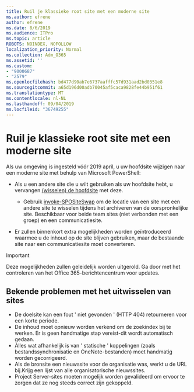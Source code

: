 ```yaml
---
title: Ruil je klassieke root site met een moderne site
ms.author: efrene
author: efrene
ms.date: 8/6/2019
ms.audience: ITPro
ms.topic: article
ROBOTS: NOINDEX, NOFOLLOW
localization_priority: Normal
ms.collection: Adm_O365
ms.assetid: ''
ms.custom:
- "9000687"
- "2579"
ms.openlocfilehash: bd477d90ab7e6737aafffc57d931aad2bd0351e8
ms.sourcegitcommit: a65d196d00adb70045af5caca9828fe44b951f61
ms.translationtype: MT
ms.contentlocale: nl-NL
ms.lasthandoff: 09/04/2019
ms.locfileid: "36749255"
---
```

# <a name="swap-your-classic-root-site-with-a-modern-site"></a>Ruil je klassieke root site met een moderne site

Als uw omgeving is ingesteld vóór 2019 april, u uw hoofdsite wijzigen naar een moderne site met behulp van Microsoft PowerShell:

- Als u een andere site die u wilt gebruiken als uw hoofdsite hebt, u vervangen [(wisselen) de hoofdsite](https://docs.microsoft.com/sharepoint/modern-root-site) met deze. 
    - Gebruik [invoke-SPOSiteSwap](https://docs.microsoft.com/powershell/module/sharepoint-online/invoke-spositeswap?view=sharepoint-ps) om de locatie van een site met een andere site te wisselen tijdens het archiveren van de oorspronkelijke site. Beschikbaar voor beide team sites (niet verbonden met een groep) en een communicatiesite. 

- Er zullen binnenkort extra mogelijkheden worden geïntroduceerd waarmee u de inhoud op de site blijven gebruiken, maar de bestaande site naar een communicatiesite moet converteren. 
>[!Important]
>Deze mogelijkheden zullen geleidelijk worden uitgerold. Ga door met het controleren van het Office 365-berichtencentrum voor updates. 

## <a name="known-issues-with-swapping-sites"></a>Bekende problemen met het uitwisselen van sites

- De doelsite kan een fout ' niet gevonden ' (HTTP 404) retourneren voor een korte periode.
- De inhoud moet opnieuw worden verkend om de zoekindex bij te werken. Er is geen handmatige stap vereist-dit wordt automatisch gedaan.
- Alles wat afhankelijk is van ' statische ' koppelingen (zoals bestandssynchronisatie en OneNote-bestanden) moet handmatig worden gecorrigeerd.
- Als de bronsite een nieuwssite voor de organisatie was, werkt u de URL bij.Krijg een lijst van alle organisatorische nieuwssites.
- Project Server-sites moeten mogelijk worden gevalideerd om ervoor te zorgen dat ze nog steeds correct zijn gekoppeld.





